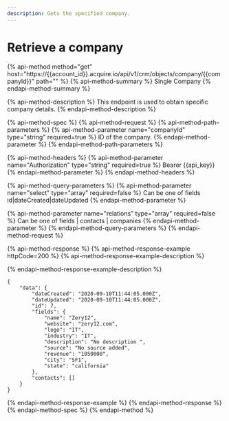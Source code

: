 ```yaml
---
description: Gets the specified company.
---
```


# Retrieve a company

{% api-method method="get" host="https://{{account\_id}}.acquire.io/api/v1/crm/objects/company/{{companyId}}" path="" %}
{% api-method-summary %}
Single Company
{% endapi-method-summary %}

{% api-method-description %}
This endpoint is used to obtain specific company details.
{% endapi-method-description %}

{% api-method-spec %}
{% api-method-request %}
{% api-method-path-parameters %}
{% api-method-parameter name="companyId" type="string" required=true %}
ID of the company.
{% endapi-method-parameter %}
{% endapi-method-path-parameters %}

{% api-method-headers %}
{% api-method-parameter name="Authorization" type="string" required=true %}
Bearer {{api\_key}} 
{% endapi-method-parameter %}
{% endapi-method-headers %}

{% api-method-query-parameters %}
{% api-method-parameter name="select" type="array" required=false %}
Can be one of fields id\|dateCreated\|dateUpdated
{% endapi-method-parameter %}

{% api-method-parameter name="relations" type="array" required=false %}
Can be one of fields \| contacts \| companies
{% endapi-method-parameter %}
{% endapi-method-query-parameters %}
{% endapi-method-request %}

{% api-method-response %}
{% api-method-response-example httpCode=200 %}
{% api-method-response-example-description %}

{% endapi-method-response-example-description %}

```
{
    "data": {
        "dateCreated": "2020-09-10T11:44:05.000Z",
        "dateUpdated": "2020-09-10T11:44:05.000Z",
        "id": 7,
        "fields": {
            "name": "Zery12",
            "website": "zery12.com",
            "logo": "IT",
            "industry": "IT",
            "description": "No description ",
            "source": "No source added",
            "revenue": "1050000",
            "city": "SF1",
            "state": "california"
        },
        "contacts": []
    }
}
```
{% endapi-method-response-example %}
{% endapi-method-response %}
{% endapi-method-spec %}
{% endapi-method %}



